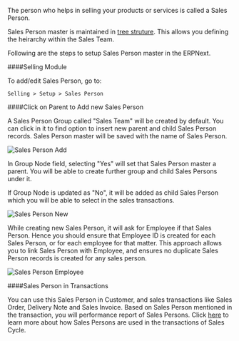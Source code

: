 The person who helps in selling your products or services is called a Sales Person.

Sales Person master is maintained in [tree struture](https://erpnext.com/kb/setup/managing-tree-structure-masters). This allows you defining the heirarchy within the Sales Team.

Following are the steps to setup Sales Person master in the ERPNext.

####Selling Module

To add/edit Sales Person, go to:

`Selling > Setup > Sales Person`
  
####Click on Parent to Add new Sales Person

A Sales Person Group called "Sales Team" will be created by default. You can click in it to find option to insert new parent and child Sales Person records. Sales Person master will be saved with the name of Sales Person.

![Sales Person Add](assets/manual_erpnext_com/old_images/erpnext/sales-person-add.png)

In Group Node field, selecting "Yes" will set that Sales Person master a parent. You will be able to create further group and child Sales Persons under it.

If Group Node is updated as "No", it will be added as child Sales Person which you will be able to select in the sales transactions.

![Sales Person New](assets/manual_erpnext_com/old_images/erpnext/sales-person-new.png)

While creating new Sales Person, it will ask for Employee if that Sales Person. Hence you should ensure that Employee ID is created for each Sales Person, or for each employee for that matter. This approach allows you to link Sales Person with Employee, and ensures no duplicate Sales Person records is created for any sales person.

![Sales Person Employee](assets/manual_erpnext_com/old_images/erpnext/sales-person-employee.png)

####Sales Person in Transactions

You can use this Sales Person in Customer, and sales transactions like Sales Order, Delivery Note and Sales Invoice. Based on Sales Person mentioned in the transaction, you will performance report of Sales Persons. Click [here](https://erpnext.com/kb/selling/managing-sales-persons-in-sales-transactions) to learn more about how Sales Persons are used in the transactions of Sales Cycle.